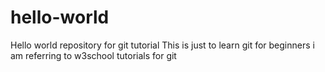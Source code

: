 # hello-world
Hello world repository for git tutorial
This is just to learn git for beginners
i am referring to w3school tutorials for git
